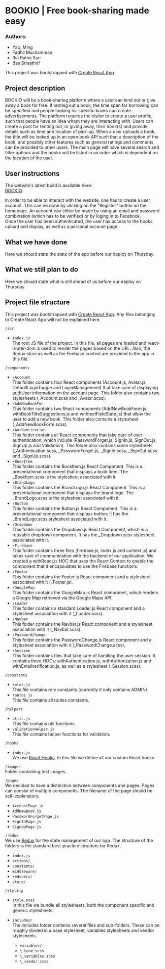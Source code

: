 # BOOKIO | Free book-sharing made easy

### Authors:

- Yao, Ming
- Fadhil Mochammad
- Ria Ratna Sari
- Bas Straathof

This project was bootstrapped with [Create React App](https://github.com/facebook/create-react-app).

## Project description

BOOKIO will be a book-sharing platform where a user can lend out or give away a book for free. If renting out a book, the time span for borrowing can be specified and people looking for specific books can create advertisements. The platform requires the visitor to create a user profile, such that people have an idea whom they are interacting with. Users can create a post for renting out, or giving away, their book(s) and provide details such as time and location of pick-up. When a user uploads a book, the title will be looked up in an open book API such that a description of the book, and possibly other features such as general ratings and comments, can be provided to other users. The main page will have several search and filter options and the books will be listed in an order which is dependent on the location of the user.

## User instructions

The website's latest build is available here: \
[BOOKIO](https://bookio-5c798.firebaseapp.com/).

In order to be able to interact with the website, one has to create a user account.
This can be done by clicking on the "Register" button on the homepage.
An account can either be made by using an email and password combination (which has to be verified) or by loging in to Facebook.\
Once the user has been authenticated, the user has access to the books upload and display, as well as a personal account page.

## What we have done

Here we should state the state of the app before our deploy on Thursday.

## What we still plan to do

Here we should state what is still ahead of us before our deploy on Thursday.

## Project file structure

This project was bootstrapped with [Create React App](https://github.com/facebook/create-react-app).
Any files belonging to Create React App will not be explained here.

`/scr`

- `index.js`\
  The root JS file of the project. In this file, all pages are loaded and
  react-router-dom is used to render the pages based on the URL. Also, the Redux
  store as well as the Firebase context are provided to the app in this file.

`/components`

- `/Account`\
  This folder contains four React components (Account.js, Avatar.js,
  DefaultLoginToggle and LoginManagement) that take care of displaying authUser
  information on the account page. This folder also contains two stylesheets
  (\_Account.scss and \_Avatar.scss).
- `/AddNewBookFor`\
  This folder contains two React components (AddNewBookForm.js,
  withBookTitleSuggestions.js and withtextFieldState.js) that allow the user to
  add a new book. This folder also contains a stylesheet (\_AddNewBookForm.scss).
- `/Authentication`\
  This folder contains all React components that take care of user authentication,
  which include (PasswordForget.js, SignIn.js, SignOut.js, SignUp.js and Validation).
  This folder also contains some stylesheets (\_Authentication.scss, \_PasswordForget.js,
  \_SignIn.scss, \_SignOut.scss and \_SignUp.scss).
- `/BookItem`\
  This folder contains the BookItem.js React Component. This is a presentational
  component that displays a book item. The \_BookItem.scss is the stylesheet associated
  with it.
- `/BrandLogo`\
  This folder contains the BrandLogo.js React Component. This is a presentational
  component that displays the brand logo. The \_BrandLogo.scss is the stylesheet
  associated with it.
- `/Button`\
  This folder contains the Button.js React Component. This is a presentational
  component that displays button; it has the \_BrandLogo.scss stylesheet
  associated with it.
- `/Dropdown`\
  This folder contains the Dropdown.js React Component, which is a reusable
  dropdown component. It has the \_Dropdown.scss stylesheet associated with it.
- `/Firebase`\
  This folder contains three files (firebase.js, index.js and context.js) and
  takes care of communication with the backend of our application. We created a
  withReact.js HOC that uses the React Context to enable the component that it
  encapsulates to use the Firebase functions.
- `/Footer`\
  This folder contains the Footer.js React component and a stylesheet associated
  with it (\_Footer.js).
- `/GoogleMap`\
  This folder contains the GoogleMap.js React component, which renders a Google
  Map retrieved via the Google Maps API.
- `/Loader`\
  This folder contains a standard Loader.js React component and a stylesheet
  association with it (\_Loader.scss).
- `/Navbar`\
  This folder contains the Navbar.js React component and a stylesheet
  association with it (\_Navbar.scss).
- `/PasswordChange`\
  This folder contains the PasswordChange.js React component and a stylesheet
  association with it (\_PasswordChange.scss).
- `/Session`\
  This folder contains files that take care of handling the user session.
  It contains three HOCs: withAuthentication.js, withAuthorization.js and
  withEmailverification.js, as well as a stylesheet (\_Session.scss).

`/constants`

- `roles.js`\
  This file contains role constants (currently it only contains ADMIN).
- `routes.js`\
  This file contains all routes constants.

`/helpers`

- `utils.js`\
  This file contains util functions.
- `validationHelper.js`\
  This file contains helper functions for validation.

`/hooks`

- `index.js`\
  We use [React Hooks](https://reactjs.org/hooks). In this file we define all our
  custom React hooks.

`/images`\
Folder containing test images.

`/pages`\
We decided to have a distinction between components and pages. Pages can consist
of multiple components. The filename of the page should be self-explanatory.

- `AccountPage.js`
- `AddNewBook.js`
- `PasswordForgetPage.js`
- `SignInPage.js`
- `SignUpPage.js`

`/redux`\
We use [Redux](https://redux.js.org/) for the state management of our app. The
structure of the folders is the standard best-practice structure for Redux.

- `index.js`
- `actions/`
- `constants/`
- `middleware/`
- `reducers/`
- `store/`

`/styling`

- `style.scss`\
  In this file we bundle all stylesheets, both the component specific and generic
  stylesheets.

- `includes/`\
  The includes folder contains several files and sub-folders. These can be roughly
  divded in a base stylesheet, variables stylesheets and vendor stylesheets.
  - `variables/`
  - `\_base.scss`
  - `\_variables.scss`
  - `\_vendor.scss`
